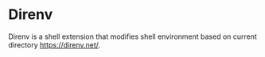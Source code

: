 # Direnv

Direnv is a shell extension that modifies shell environment based on current
directory <https://direnv.net/>.
